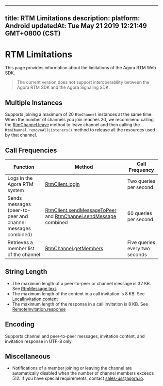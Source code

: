 
---
title: RTM Limitations
description: 
platform: Android
updatedAt: Tue May 21 2019 12:21:49 GMT+0800 (CST)
---
# RTM Limitations
This page provides information about the limitations of the Agora RTM Web SDK. 

> The current version does not support interoperability between the Agora RTM SDK and the Agora Signaling SDK. 


## Multiple Instances

Supports joining a maximum of 20 `RtmChannel` instances at the same time. When the number of channels you join reaches 20, we recommend calling the [RtmChannel.leave](https://docs.agora.io/cn/Real-time-Messaging/RTM_web/API%20Reference/RTM_web/classes/rtmchannel.html#leave) method  to leave channel and then calling the `RtmChannel.removeAllListeners()` method to release all the resources used by that channel. 

## Call Frequencies

| Function                                                    | Method                                                       | Call Frequency                 |
| ----------------------------------------------------------- | ------------------------------------------------------------ | ------------------------------ |
| Logs in the Agora RTM system                                | [RtmClient.login](https://docs.agora.io/en/Real-time-Messaging/API%20Reference/RTM_web/classes/rtmclient.html#login) | Two queries per second         |
| Sends messages (peer-to-peer and channel messages combined) | [RtmClient.sendMessageToPeer](https://docs.agora.io/en/Real-time-Messaging/API%20Reference/RTM_web/classes/rtmclient.html#sendmessagetopeer) and [RtmChannel.sendMessage](https://docs.agora.io/en/Real-time-Messaging/API%20Reference/RTM_web/classes/rtmchannel.html#sendmessage) combined | 60 queries per second          |
| Retrieves a member list of the channel                      | [RtmChannel.getMembers](https://docs.agora.io/en/Real-time-Messaging/API%20Reference/RTM_web/classes/rtmchannel.html#getmembers) | Five queries every two seconds |

## String Length

- The maximum length of a peer-to-peer or channel message is 32 KB. See [RtmMessage.text](https://docs.agora.io/en/Real-time-Messaging/API%20Reference/RTM_web/interfaces/rtmmessage.html#text).
- The maximum length of the content in a call invitation is 8 KB. See [LocalInvitation.content](https://docs.agora.io/en/Real-time-Messaging/API%20Reference/RTM_web/classes/localinvitation.html#content)
- The maximum length of the response in a call invitation is 8 KB. See [RemoteInvitation.response](https://docs.agora.io/en/Real-time-Messaging/API%20Reference/RTM_web/classes/remoteinvitation.html#response)

## Encoding 

Supports channel and peer-to-peer messages, invitation content, and invitation response in UTF-8 only. 


## Miscellaneous 

- Notifications of a member joining or leaving the channel are automatically disabled when the number of channel members exceeds 512. If you have special requirements, contact sales-us@agora.io.
